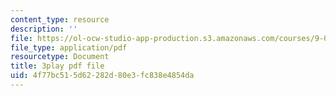 ```yaml
---
content_type: resource
description: ''
file: https://ol-ocw-studio-app-production.s3.amazonaws.com/courses/9-00sc-introduction-to-psychology-fall-2011/4f77bc515d62282d80e3fc838e4854da_2fbrl6WoIyo.pdf
file_type: application/pdf
resourcetype: Document
title: 3play pdf file
uid: 4f77bc51-5d62-282d-80e3-fc838e4854da
---
```

